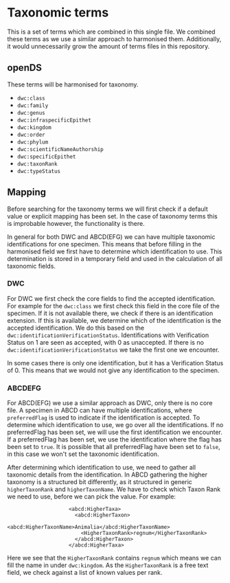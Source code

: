 # Taxonomic terms

This is a set of terms which are combined in this single file.
We combined these terms as we use a similar approach to harmonised them.
Additionally, it would unnecessarily grow the amount of terms files in this repository.

## openDS
These terms will be harmonised for taxonomy.
- `dwc:class`
- `dwc:family`
- `dwc:genus`
- `dwc:infraspecificEpithet`
- `dwc:kingdom`
- `dwc:order`
- `dwc:phylum`
- `dwc:scientificNameAuthorship`
- `dwc:specificEpithet`
- `dwc:taxonRank`
- `dwc:typeStatus`

## Mapping
Before searching for the taxonomy terms we will first check if a default value or explicit mapping has been set.
In the case of taxonomy terms this is improbable however, the functionality is there.

In general for both DWC and ABCD(EFG) we can have multiple taxonomic identifications for one specimen.
This means that before filling in the harmonised field we first have to determine which identification to use.
This determination is stored in a temporary field and used in the calculation of all taxonomic fields.

### DWC
For DWC we first check the core fields to find the accepted identification.
For example for the `dwc:class` we first check this field in the core file of the specimen.
If it is not available there, we check if there is an identification extension.
If this is available, we determine which of the identification is the accepted identification.
We do this based on the `dwc:identificationVerificationStatus`.
Identifications with Verification Status on 1 are seen as accepted, with 0 as unaccepted.
If there is no `dwc:identificationVerificationStatus` we take the first one we encounter.

In some cases there is only one identification, but it has a Verification Status of 0.
This means that we would not give any identification to the specimen.

### ABCDEFG
For ABCD(EFG) we use a similar approach as DWC, only there is no core file.
A specimen in ABCD can have multiple identifications, where `preferredFlag` is used to indicate if the identification is accepted.
To determine which identification to use, we go over all the identifications.
If no preferredFlag has been set, we will use the first identification we encounter.
If a preferredFlag has been set, we use the identification where the flag has been set to `true`.
It is possible that all preferredFlag have been set to `false`, in this case we won't set the taxonomic identification.

After determining which identification to use, we need to gather all taxonomic details from the identification.
In ABCD gathering the higher taxonomy is a structured bit differently, as it structured in generic `higherTaxonRank` and `higherTaxonName`.
We have to check which Taxon Rank we need to use, before we can pick the value.
For example: 
```
                    <abcd:HigherTaxa>
                      <abcd:HigherTaxon>
                        <abcd:HigherTaxonName>Animalia</abcd:HigherTaxonName>
                        <HigherTaxonRank>regnum</HigherTaxonRank>
                      </abcd:HigherTaxon>
                    </abcd:HigherTaxa>
```
Here we see that the `HigherTaxonRank` contains `regnum` which means we can fill the name in under `dwc:kingdom`.
As the `HigherTaxonRank` is a free text field, we check against a list of known values per rank.